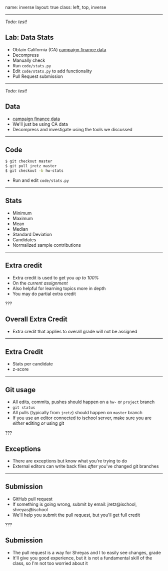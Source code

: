 name: inverse
layout: true
class: left, top, inverse

---

*Todo: test!*

## Lab: Data Stats

  + Obtain California (CA) [campaign finance data](http://www.fec.gov/disclosurep/PDownload.do)
  + Decompress
  + Manually check
  + Run ```code/stats.py```
  + Edit ```code/stats.py``` to add functionality
  + Pull Request submission

---

*Todo: test!*

## Data

  + [campaign finance data](http://www.fec.gov/disclosurep/PDownload.do)
  + We'll just be using CA data
  + Decompress and investigate using the tools we discussed

---

## Code

```bash
$ git checkout master
$ git pull jretz master
$ git checkout -b hw-stats
```
  + Run and edit ```code/stats.py```

---

## Stats

  + Minimum
  + Maximum
  + Mean
  + Median
  + Standard Deviation
  + Candidates
  + Normalized sample contributions

---

## Extra credit

  + Extra credit is used to get you *up to 100%*
  + On the *current assignment*
  + Also helpful for learning topics more in depth
  + You may do partial extra credit

???

## Overall Extra Credit

  + Extra credit that applies to overall grade will not be assigned

---

## Extra Credit
  + Stats per candidate
  + z-score

---

## Git usage

  + All edits, commits, pushes should happen on a ```hw-``` or ```project``` branch
  + ```git status```
  + All pulls (typically from ```jretz```) should happen on ```master``` branch
  + If you use an editor connected to ischool server, make sure you are
    *either* editing *or* using git

???

## Exceptions

  + There are exceptions but know what you're trying to do
  + External editors can write back files *after* you've changed git branches

---

## Submission

  + GitHub pull request
  + If something is going wrong, submit by email: jretz@ischool,
    shreyas@ischool
  + We'll help you submit the pull request, but you'll get full credit

???

## Submission

  + The pull request is a way for Shreyas and I to easily see changes, grade
  + It'll give you good experience, but it is not a fundamental skill of the
    class, so I'm not too worried about it
